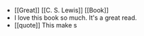 - [[Great]] [[C. S. Lewis]] [[Book]]
- I love this book so much. It's a great read.
- [[quote]] This make s